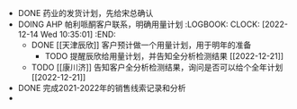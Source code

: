 - DONE 药业的发货计划，先给宋总确认
- DOING AHP 帕利哌酮客户联系，明确用量计划
  :LOGBOOK:
  CLOCK: [2022-12-14 Wed 10:35:01]
  :END:
	- DONE [[天津辰欣]] 客户预计做一个用量计划，用于明年的准备
		- TODO 提醒辰欣给用量计划，并告知全分析检测结果 [[2022-12-21]]
	- TODO [[康川济]] 告知客户全分析检测结果，询问是否可以给个全年计划 [[2022-12-21]]
- DONE 完成2021-2022年的销售线索记录和分析
-